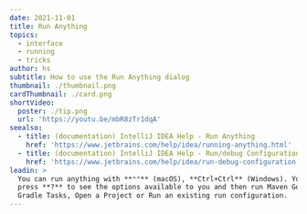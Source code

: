 ```yaml
---
date: 2021-11-01
title: Run Anything
topics:
  - interface
  - running
  - tricks
author: hs
subtitle: How to use the Run Anything dialog
thumbnail: ./thumbnail.png
cardThumbnail: ./card.png
shortVideo:
  poster: ./tip.png
  url: 'https://youtu.be/mbR8zTr1dqA'
seealso:
  - title: (documentation) IntelliJ IDEA Help - Run Anything
    href: 'https://www.jetbrains.com/help/idea/running-anything.html'
  - title: (documentation) IntelliJ IDEA Help - Run/debug Configurations
    href: 'https://www.jetbrains.com/help/idea/run-debug-configuration.html'
leadin: >
  You can run anything with **⌃⌃** (macOS), **Ctrl+Ctrl** (Windows). You can
  press **?** to see the options available to you and then run Maven Goals,
  Gradle Tasks, Open a Project or Run an existing run configuration.
---
```


